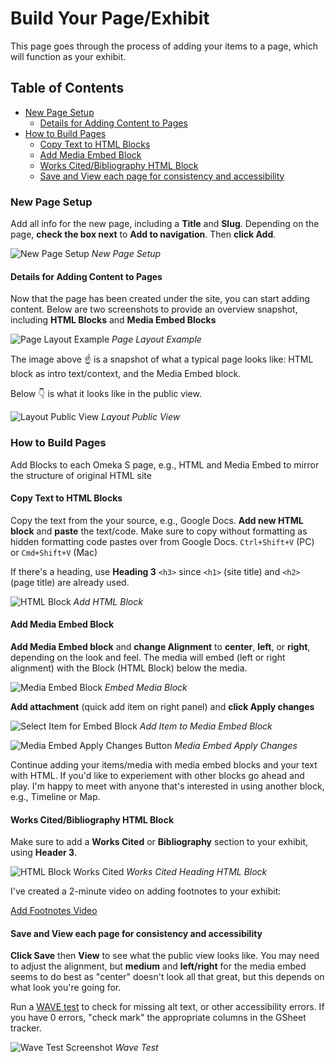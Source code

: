 # Build Your Page/Exhibit

This page goes through the process of adding your items to a page, which will function as your exhibit.

## Table of Contents

- [New Page Setup](#new-page-setup)
  - [Details for Adding Content to Pages](#details-for-adding-content-to-pages)
- [How to Build Pages](#how-to-build-pages)
  - [Copy Text to HTML Blocks](#copy-text-to-html-blocks)
  - [Add Media Embed Block](#add-media-embed-block)
  - [Works Cited/Bibliography HTML Block](#works-citedbibliography-html-block)
  - [Save and View each page for consistency and accessibility](#save-and-view-each-page-for-consistency-and-accessibility)

### New Page Setup

Add all info for the new page, including a **Title** and **Slug**. Depending on the page, **check the box next** to **Add to navigation**. Then **click Add**.

![New Page Setup](../help_files/New_Page_Info.png "New Page Setup")
*New Page Setup*

#### Details for Adding Content to Pages

Now that the page has been created under the site, you can start adding content. Below are two screenshots to provide an overview snapshot, including **HTML Blocks** and **Media Embed Blocks**

![Page Layout Example](../help_files/Page_Layout.png "Page Layout Example")
*Page Layout Example*

The image above :point_up:  is a snapshot of what a typical page looks like: HTML block as intro text/context, and the Media Embed block.

Below :point_down: is what it looks like in the public view.

![Layout Public View](../help_files/Layout_Pub_View.png "Layout Public View")
*Layout Public View*

### How to Build Pages

Add Blocks to each Omeka S page, e.g., HTML and Media Embed to mirror the structure of original HTML site

#### Copy Text to HTML Blocks

Copy the text from the your source, e.g., Google Docs. **Add new HTML block** and **paste** the text/code. Make sure to copy without formatting as hidden formatting code pastes over from Google Docs.
`Ctrl+Shift+V` (PC) or `Cmd+Shift+V` (Mac)

If there's a heading, use **Heading 3** `<h3>` since `<h1>` (site title) and `<h2>` (page title) are already used.

![HTML Block](../help_files/Add_HTML_Block.png "Add HTML Block")
*Add HTML Block*

#### Add Media Embed Block

**Add Media Embed block** and **change Alignment** to **center**, **left**, or **right**, depending on the look and feel. The media will embed (left or right alignment) with the Block (HTML Block) below the media.

![Media Embed Block](../help_files/Embed_Media_Block.png "Media Embed")
*Embed Media Block*

**Add attachment** (quick add item on right panel) and **click Apply changes**

![Select Item for Embed Block](../help_files/Quick_Add_Item.png "Add Media to Embed")
*Add Item to Media Embed Block*

![Media Embed Apply Changes Button](../help_files/Embed_Media_Apply_Changes.png "Media Embed Apply Changes")
*Media Embed Apply Changes*

Continue adding your items/media with media embed blocks and your text with HTML. If you'd like to experiement with other blocks go ahead and play. I'm happy to meet with anyone that's interested in using another block, e.g., Timeline or Map.

#### Works Cited/Bibliography HTML Block

Make sure to add a **Works Cited** or **Bibliography** section to your exhibit, using **Header 3**.

![HTML Block Works Cited](../help_files/HTML_Block_Works_Cited.png "Works Cited HTML")
*Works Cited Heading HTML Block*

I've created a 2-minute video on adding footnotes to your exhibit:

[Add Footnotes Video](https://drive.google.com/file/d/13DELkRQsVRbf_vdH3_KZqJKV4R2OJEA-/view)

#### Save and View each page for consistency and accessibility

**Click Save** then **View** to see what the public view looks like. You may need to adjust the alignment, but **medium** and **left/right** for the media embed seems to do best as "center" doesn't look all that great, but this depends on what look you're going for.

Run a [WAVE test](https://wave.webaim.org/) to check for missing alt text, or other accessibility errors. If you have 0 errors, "check mark" the appropriate columns in the GSheet tracker.

![Wave Test Screenshot](../help_files/WAVE_Test.png "Wave Test")
*Wave Test*
